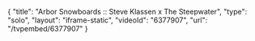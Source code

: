 {
    "title": "Arbor Snowboards :: Steve Klassen x The Steepwater",
    "type": "solo",
    "layout": "iframe-static",
    "videoId": "6377907",
    "url": "\/tvpembed\/6377907"
}